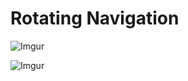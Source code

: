 # Rotating Navigation

![Imgur](https://i.imgur.com/kyuLMfo.jpg)

![Imgur](https://i.imgur.com/GeslRGD.jpg)